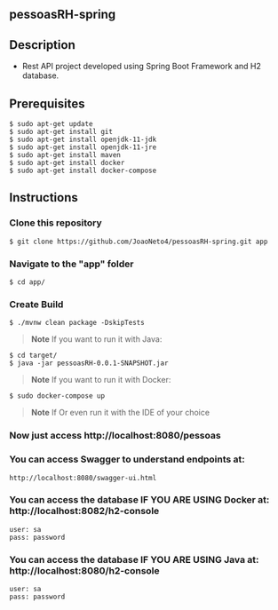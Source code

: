 ## pessoasRH-spring

## Description
- Rest API project developed using Spring Boot Framework and H2 database.

## Prerequisites
```
$ sudo apt-get update
$ sudo apt-get install git
$ sudo apt-get install openjdk-11-jdk
$ sudo apt-get install openjdk-11-jre
$ sudo apt-get install maven
$ sudo apt-get install docker
$ sudo apt-get install docker-compose
```
## Instructions

### Clone this repository
```
$ git clone https://github.com/JoaoNeto4/pessoasRH-spring.git app
```
### Navigate to the "app" folder
```
$ cd app/
```
### Create Build
```
$ ./mvnw clean package -DskipTests
```
> **Note**
> If you want to run it with Java:
```
$ cd target/
$ java -jar pessoasRH-0.0.1-SNAPSHOT.jar
```
> **Note**
> If you want to run it with Docker:
```
$ sudo docker-compose up
```
> **Note**
> If Or even run it with the IDE of your choice

### Now just access http://localhost:8080/pessoas

### You can access Swagger to understand endpoints at:
```
http://localhost:8080/swagger-ui.html
```
### You can access the database IF YOU ARE USING Docker at: http://localhost:8082/h2-console
```
user: sa
pass: password
```
### You can access the database IF YOU ARE USING Java at: http://localhost:8080/h2-console
```
user: sa
pass: password
```
